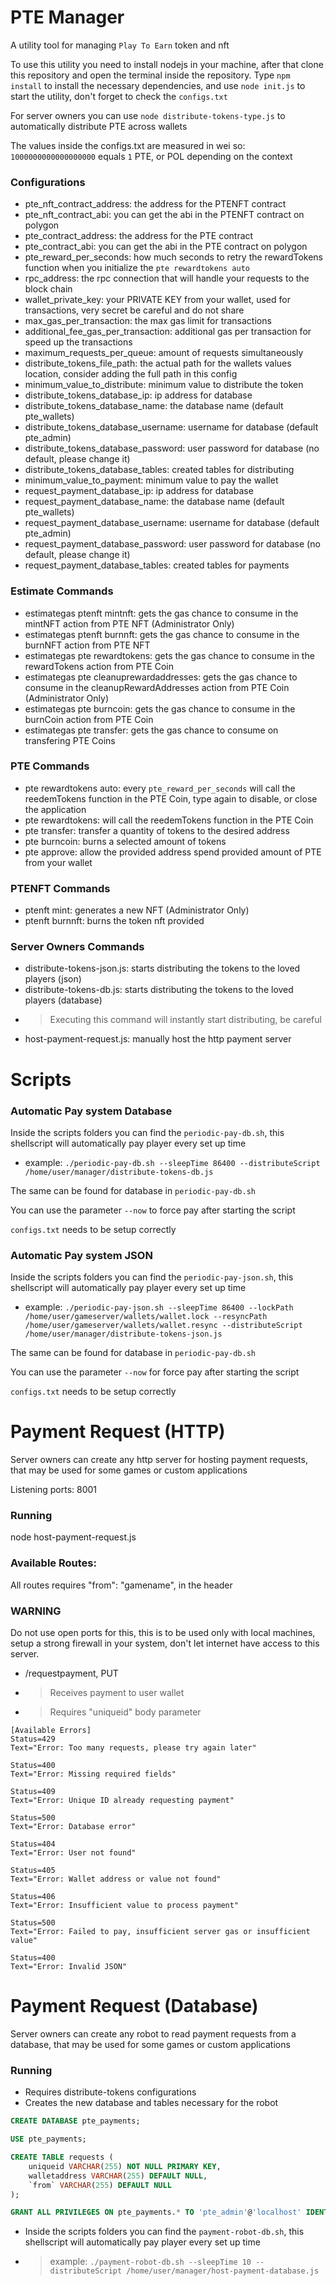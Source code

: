 # PTE Manager
A utility tool for managing ``Play To Earn`` token and nft

To use this utility you need to install nodejs in your machine, after that clone this repository and open the terminal inside the repository.
Type ``npm install`` to install the necessary dependencies, and use ``node init.js`` to start the utility, don't forget to check the ``configs.txt``

For server owners you can use ``node distribute-tokens-type.js`` to automatically distribute PTE across wallets

The values inside the configs.txt are measured in wei so: ``1000000000000000000`` equals ``1`` PTE, or POL depending on the context

### Configurations
- pte_nft_contract_address: the address for the PTENFT contract
- pte_nft_contract_abi: you can get the abi in the PTENFT contract on polygon
- pte_contract_address: the address for the PTE contract
- pte_contract_abi: you can get the abi in the PTE contract on polygon
- pte_reward_per_seconds: how much seconds to retry the rewardTokens function when you initialize the ``pte rewardtokens auto``
- rpc_address: the rpc connection that will handle your requests to the block chain
- wallet_private_key: your PRIVATE KEY from your wallet, used for transactions, very secret be careful and do not share
- max_gas_per_transaction: the max gas limit for transactions
- additional_fee_gas_per_transaction: additional gas per transaction for speed up the transactions
- maximum_requests_per_queue: amount of requests simultaneously
- distribute_tokens_file_path: the actual path for the wallets values location, consider adding the full path in this config
- minimum_value_to_distribute: minimum value to distribute the token
- distribute_tokens_database_ip: ip address for database
- distribute_tokens_database_name: the database name (default pte_wallets)
- distribute_tokens_database_username: username for database (default pte_admin)
- distribute_tokens_database_password: user password for database (no default, please change it)
- distribute_tokens_database_tables: created tables for distributing
- minimum_value_to_payment: minimum value to pay the wallet
- request_payment_database_ip: ip address for database
- request_payment_database_name: the database name (default pte_wallets)
- request_payment_database_username: username for database (default pte_admin)
- request_payment_database_password: user password for database (no default, please change it)
- request_payment_database_tables: created tables for payments

### Estimate Commands
- estimategas ptenft mintnft: gets the gas chance to consume in the mintNFT action from PTE NFT (Administrator Only)
- estimategas ptenft burnnft: gets the gas chance to consume in the burnNFT action from PTE NFT
- estimategas pte rewardtokens: gets the gas chance to consume in the rewardTokens action from PTE Coin
- estimategas pte cleanuprewardaddresses: gets the gas chance to consume in the cleanupRewardAddresses action from PTE Coin (Administrator Only)
- estimategas pte burncoin: gets the gas chance to consume in the burnCoin action from PTE Coin
- estimategas pte transfer: gets the gas chance to consume on transfering PTE Coins

### PTE Commands
- pte rewardtokens auto: every ``pte_reward_per_seconds`` will call the reedemTokens function in the PTE Coin, type again to disable, or close the application
- pte rewardtokens: will call the reedemTokens function in the PTE Coin
- pte transfer: transfer a quantity of tokens to the desired address
- pte burncoin: burns a selected amount of tokens
- pte approve: allow the provided address spend provided amount of PTE from your wallet

### PTENFT Commands
- ptenft mint: generates a new NFT (Administrator Only)
- ptenft burnnft: burns the token nft provided

### Server Owners Commands
- distribute-tokens-json.js: starts distributing the tokens to the loved players (json)
- distribute-tokens-db.js: starts distributing the tokens to the loved players (database)
- > Executing this command will instantly start distributing, be careful
- host-payment-request.js: manually host the http payment server

# Scripts

### Automatic Pay system Database
Inside the scripts folders you can find the ``periodic-pay-db.sh``, this shellscript will automatically pay player every set up time
- example: ``./periodic-pay-db.sh --sleepTime 86400 --distributeScript /home/user/manager/distribute-tokens-db.js``

The same can be found for database in ``periodic-pay-db.sh``

You can use the parameter ``--now`` to force pay after starting the script

``configs.txt`` needs to be setup correctly

### Automatic Pay system JSON
Inside the scripts folders you can find the ``periodic-pay-json.sh``, this shellscript will automatically pay player every set up time
- example: ``./periodic-pay-json.sh --sleepTime 86400 --lockPath /home/user/gameserver/wallets/wallet.lock --resyncPath /home/user/gameserver/wallets/wallet.resync --distributeScript /home/user/manager/distribute-tokens-json.js``

The same can be found for database in ``periodic-pay-db.sh``

You can use the parameter ``--now`` for force pay after starting the script

``configs.txt`` needs to be setup correctly

# Payment Request (HTTP)
Server owners can create any http server for hosting payment requests, that may be used for some games or custom applications

Listening ports: 8001

### Running
node host-payment-request.js

### Available Routes:
All routes requires "from": "gamename", in the header

### WARNING
Do not use open ports for this, this is to be used only with local machines, setup a strong firewall in your system, don't let internet have access to this server.

- /requestpayment, PUT
- > Receives payment to user wallet
- > Requires "uniqueid" body parameter
```
[Available Errors]
Status=429
Text="Error: Too many requests, please try again later"

Status=400
Text="Error: Missing required fields"

Status=409
Text="Error: Unique ID already requesting payment"

Status=500
Text="Error: Database error"

Status=404
Text="Error: User not found"

Status=405
Text="Error: Wallet address or value not found"

Status=406
Text="Error: Insufficient value to process payment"

Status=500
Text="Error: Failed to pay, insufficient server gas or insufficient value"

Status=400
Text="Error: Invalid JSON"
```

# Payment Request (Database)
Server owners can create any robot to read payment requests from a database, that may be used for some games or custom applications

### Running
- Requires distribute-tokens configurations
- Creates the new database and tables necessary for the robot
```sql
CREATE DATABASE pte_payments;

USE pte_payments;

CREATE TABLE requests (
    uniqueid VARCHAR(255) NOT NULL PRIMARY KEY,
    walletaddress VARCHAR(255) DEFAULT NULL,
    `from` VARCHAR(255) DEFAULT NULL
);

GRANT ALL PRIVILEGES ON pte_payments.* TO 'pte_admin'@'localhost' IDENTIFIED BY 'supersecretpassword' WITH GRANT OPTION; FLUSH PRIVILEGES; 
```

- Inside the scripts folders you can find the ``payment-robot-db.sh``, this shellscript will automatically pay player every set up time
- > example: ``./payment-robot-db.sh --sleepTime 10 --distributeScript /home/user/manager/host-payment-database.js``